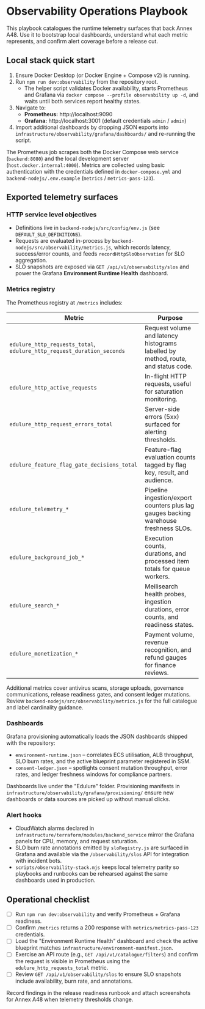 # Observability Operations Playbook

This playbook catalogues the runtime telemetry surfaces that back Annex A48. Use it to
bootstrap local dashboards, understand what each metric represents, and confirm alert
coverage before a release cut.

## Local stack quick start

1. Ensure Docker Desktop (or Docker Engine + Compose v2) is running.
2. Run `npm run dev:observability` from the repository root.
   - The helper script validates Docker availability, starts Prometheus and Grafana via
     `docker compose --profile observability up -d`, and waits until both services report
     healthy states.
3. Navigate to:
   - **Prometheus:** http://localhost:9090
   - **Grafana:** http://localhost:3001 (default credentials `admin` / `admin`)
4. Import additional dashboards by dropping JSON exports into
   `infrastructure/observability/grafana/dashboards/` and re-running the script.

The Prometheus job scrapes both the Docker Compose web service (`backend:8080`) and the
local development server (`host.docker.internal:4000`). Metrics are collected using basic
authentication with the credentials defined in `docker-compose.yml` and
`backend-nodejs/.env.example` (`metrics` / `metrics-pass-123`).

## Exported telemetry surfaces

### HTTP service level objectives

- Definitions live in `backend-nodejs/src/config/env.js` (see `DEFAULT_SLO_DEFINITIONS`).
- Requests are evaluated in-process by `backend-nodejs/src/observability/metrics.js`, which
  records latency, success/error counts, and feeds `recordHttpSloObservation` for SLO
  aggregation.
- SLO snapshots are exposed via `GET /api/v1/observability/slos` and power the Grafana
  **Environment Runtime Health** dashboard.

### Metrics registry

The Prometheus registry at `/metrics` includes:

| Metric | Purpose |
| --- | --- |
| `edulure_http_requests_total`, `edulure_http_request_duration_seconds` | Request volume and latency histograms labelled by method, route, and status code. |
| `edulure_http_active_requests` | In-flight HTTP requests, useful for saturation monitoring. |
| `edulure_http_request_errors_total` | Server-side errors (5xx) surfaced for alerting thresholds. |
| `edulure_feature_flag_gate_decisions_total` | Feature-flag evaluation counts tagged by flag key, result, and audience. |
| `edulure_telemetry_*` | Pipeline ingestion/export counters plus lag gauges backing warehouse freshness SLOs. |
| `edulure_background_job_*` | Execution counts, durations, and processed item totals for queue workers. |
| `edulure_search_*` | Meilisearch health probes, ingestion durations, error counts, and readiness states. |
| `edulure_monetization_*` | Payment volume, revenue recognition, and refund gauges for finance reviews. |

Additional metrics cover antivirus scans, storage uploads, governance communications, release
readiness gates, and consent ledger mutations. Review `backend-nodejs/src/observability/metrics.js`
for the full catalogue and label cardinality guidance.

### Dashboards

Grafana provisioning automatically loads the JSON dashboards shipped with the repository:

- `environment-runtime.json` – correlates ECS utilisation, ALB throughput, SLO burn rates,
  and the active blueprint parameter registered in SSM.
- `consent-ledger.json` – spotlights consent mutation throughput, error rates, and ledger
  freshness windows for compliance partners.

Dashboards live under the "Edulure" folder. Provisioning manifests in
`infrastructure/observability/grafana/provisioning/` ensure new dashboards or data sources are
picked up without manual clicks.

### Alert hooks

- CloudWatch alarms declared in `infrastructure/terraform/modules/backend_service` mirror the
  Grafana panels for CPU, memory, and request saturation.
- SLO burn rate annotations emitted by `sloRegistry.js` are surfaced in Grafana and available
  via the `/observability/slos` API for integration with incident bots.
- `scripts/observability-stack.mjs` keeps local telemetry parity so playbooks and runbooks can
  be rehearsed against the same dashboards used in production.

## Operational checklist

- [ ] Run `npm run dev:observability` and verify Prometheus + Grafana readiness.
- [ ] Confirm `/metrics` returns a 200 response with `metrics/metrics-pass-123` credentials.
- [ ] Load the "Environment Runtime Health" dashboard and check the active blueprint matches
      `infrastructure/environment-manifest.json`.
- [ ] Exercise an API route (e.g., `GET /api/v1/catalogue/filters`) and confirm the request is
      visible in Prometheus using the `edulure_http_requests_total` metric.
- [ ] Review `GET /api/v1/observability/slos` to ensure SLO snapshots include availability,
      burn rate, and annotations.

Record findings in the release readiness runbook and attach screenshots for Annex A48 when
telemetry thresholds change.

